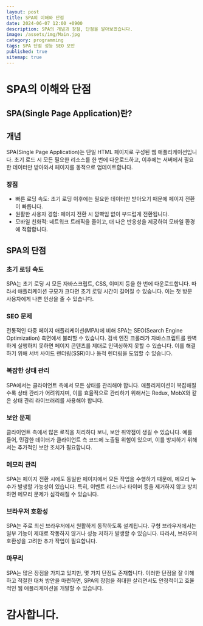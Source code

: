 ```yaml
---
layout: post
title: SPA의 이해와 단점
date: 2024-06-07 12:00 +0900
description: SPA의 개념과 장점, 단점을 알아보겠습니다.
image: /assets/img/Main.jpg
category: programming
tags: SPA 단점 성능 SEO 보안
published: true
sitemap: true
---
```


# SPA의 이해와 단점

## SPA(Single Page Application)란?

## 개념
SPA(Single Page Application)는 단일 HTML 페이지로 구성된 웹 애플리케이션입니다. 초기 로드 시 모든 필요한 리소스를 한 번에 다운로드하고, 이후에는 서버에서 필요한 데이터만 받아와서 페이지를 동적으로 업데이트합니다.

### 장점
- 빠른 로딩 속도: 초기 로딩 이후에는 필요한 데이터만 받아오기 때문에 페이지 전환이 빠릅니다.
- 원활한 사용자 경험: 페이지 전환 시 깜빡임 없이 부드럽게 전환됩니다.
- 모바일 친화적: 네트워크 트래픽을 줄이고, 더 나은 반응성을 제공하여 모바일 환경에 적합합니다.


## SPA의 단점
### 초기 로딩 속도
SPA는 초기 로딩 시 모든 자바스크립트, CSS, 이미지 등을 한 번에 다운로드합니다. 따라서 애플리케이션 규모가 크다면 초기 로딩 시간이 길어질 수 있습니다. 이는 첫 방문 사용자에게 나쁜 인상을 줄 수 있습니다.

### SEO 문제
전통적인 다중 페이지 애플리케이션(MPA)에 비해 SPA는 SEO(Search Engine Optimization) 측면에서 불리할 수 있습니다. 검색 엔진 크롤러가 자바스크립트를 완벽하게 실행하지 못하면 페이지 콘텐츠를 제대로 인덱싱하지 못할 수 있습니다. 이를 해결하기 위해 서버 사이드 렌더링(SSR)이나 동적 렌더링을 도입할 수 있습니다.

### 복잡한 상태 관리
SPA에서는 클라이언트 측에서 모든 상태를 관리해야 합니다. 애플리케이션이 복잡해질수록 상태 관리가 어려워지며, 이를 효율적으로 관리하기 위해서는 Redux, MobX와 같은 상태 관리 라이브러리를 사용해야 합니다.

### 보안 문제
클라이언트 측에서 많은 로직을 처리하다 보니, 보안 취약점이 생길 수 있습니다. 예를 들어, 민감한 데이터가 클라이언트 측 코드에 노출될 위험이 있으며, 이를 방지하기 위해서는 추가적인 보안 조치가 필요합니다.

### 메모리 관리
SPA는 페이지 전환 시에도 동일한 페이지에서 모든 작업을 수행하기 때문에, 메모리 누수가 발생할 가능성이 있습니다. 특히, 이벤트 리스너나 타이머 등을 제거하지 않고 방치하면 메모리 문제가 심각해질 수 있습니다.

### 브라우저 호환성
SPA는 주로 최신 브라우저에서 원활하게 동작하도록 설계됩니다. 구형 브라우저에서는 일부 기능이 제대로 작동하지 않거나 성능 저하가 발생할 수 있습니다. 따라서, 브라우저 호환성을 고려한 추가 작업이 필요합니다.


### 마무리
SPA는 많은 장점을 가지고 있지만, 몇 가지 단점도 존재합니다. 이러한 단점을 잘 이해하고 적절한 대처 방안을 마련하면, SPA의 장점을 최대한 살리면서도 안정적이고 효율적인 웹 애플리케이션을 개발할 수 있습니다.
# 감사합니다.


